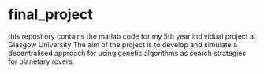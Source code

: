 # final_project

this repository contains the matlab code for my 5th year individual project at Glasgow University
The aim of the project is to develop and simulate a decentralised approach for using genetic algorithms as search strategies for planetary rovers.
